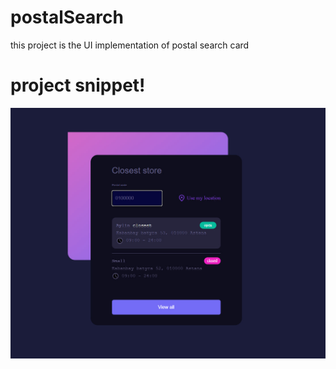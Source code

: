 # postalSearch

this project is the UI implementation of postal search card

# project snippet!
![Preview](preview.jpg)